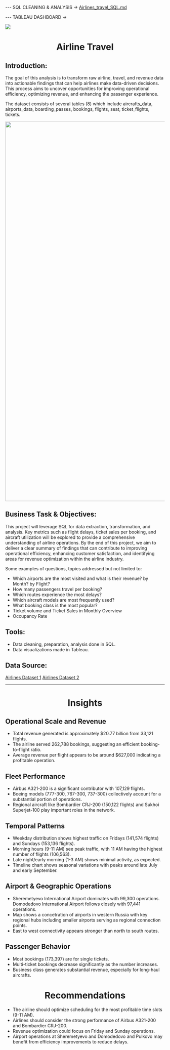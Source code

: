 --- SQL CLEANING & ANALYSIS -> [ Airlines_travel_SQL.md ](https://github.com/AndyeliSays/Airlines/blob/main/Airlines_travel_SQL.md)

--- TABLEAU DASHBOARD ->

<img src=https://github.com/AndyeliSays/Airlines_travel/blob/main/Airline_travel_assets/airline_travel_tableau.png>

<h1 align="center">Airline Travel </h1>

## Introduction:
  
The goal of this analysis is to transform raw airline, travel, and revenue data into actionable findings that can help airlines make data-driven decisions. This process aims to uncover opportunities for improving operational efficiency, optimizing revenue, and enhancing the passenger experience.

The dataset consists of several tables (8) which include aircrafts_data, airports_data, boarding_passes, bookings, flights, seat, ticket_flights, tickets.

<img src=https://github.com/AndyeliSays/Airlines_travel/blob/main/Airline_travel_assets/airlinetables.png width="1200">

## Business Task & Objectives: 
  
This project will leverage SQL for data extraction, transformation, and analysis. Key metrics such as flight delays, ticket sales per booking, and aircraft utilization will be explored to provide a comprehensive understanding of airline operations. By the end of this project, we aim to deliver a clear summary of findings that can contribute to improving operational efficiency, enhancing customer satisfaction, and identifying areas for revenue optimization within the airline industry.

Some examples of questions, topics addressed but not limited to:
- Which airports are the most visited and what is their revenue? by Month? by Flight?
- How many passengers travel per booking?
- Which routes experience the most delays?
- Which aircraft models are most frequently used?
- What booking class is the most popular?
- Ticket volume and Ticket Sales in Monthly Overview
- Occupancy Rate

## Tools:
- Data cleaning, preparation, analysis done in SQL.
- Data visualizations made in Tableau.

## Data Source: 
[Airlines Dataset 1](https://www.kaggle.com/datasets/mohammadkaiftahir/airline-dataset/data)
[Airlines Dataset 2](https://www.kaggle.com/datasets/saadharoon27/airlines-dataset/data)

---

<h1 align="center">Insights </h1>

## Operational Scale and Revenue
- Total revenue generated is approximately $20.77 billion from 33,121 flights.
- The airline served 262,788 bookings, suggesting an efficient booking-to-flight ratio.
- Average revenue per flight appears to be around $627,000 indicating a profitable operation.

## Fleet Performance
- Airbus A321-200 is a significant contributor with 107,129 flights.
- Boeing models (777-300, 767-300, 737-300) collectively account for a substantial portion of operations.
- Regional aircraft like Bombardier CRJ-200 (150,122 flights) and Sukhoi Superjet-100 play important roles in the network.

## Temporal Patterns
- Weekday distribution shows highest traffic on Fridays (141,574 flights) and Sundays (153,136 flights).
- Morning hours (9-11 AM) see peak traffic, with 11 AM having the highest number of flights (106,563).
- Late night/early morning (1-3 AM) shows minimal activity, as expected.
- Timeline chart shows seasonal variations with peaks around late July and early September.

## Airport & Geographic Operations
- Sheremetyevo International Airport dominates with 99,300 operations. Domodedovo International Airport follows closely with 97,441 operations.
- Map shows a concetration of airports in western Russia with key regional hubs including smaller airports serving as regional connection points.
- East to west connectivity appears stronger than north to south routes.

## Passenger Behavior
- Most bookings (173,397) are for single tickets.
- Multi-ticket bookings decrease significantly as the number increases.
- Business class generates substantial revenue, especially for long-haul aircrafts.

<h1 align="center">Recommendations</h1>

- The airline should optimize scheduling for the most profitable time slots (9-11 AM).
- Airlines should consider the strong performance of Airbus A321-200 and Bombardier CRJ-200.
- Revenue optimization could focus on Friday and Sunday operations.
- Airport operations at Sheremetyevo and Domodedovo and Pulkovo may benefit from efficiency improvements to reduce delays.
